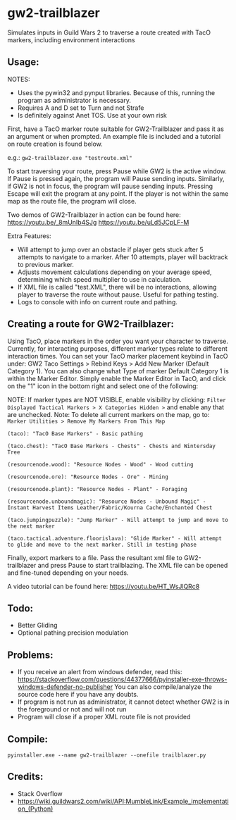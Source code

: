# gw2-trailblazer
Simulates inputs in Guild Wars 2 to traverse a route created with TacO markers, including environment interactions

## Usage:
NOTES: 
- Uses the pywin32 and pynput libraries. Because of this, running the program as administrator is necessary.
- Requires A and D set to Turn and not Strafe
- Is definitely against Anet TOS. Use at your own risk

First, have a TacO marker route suitable for GW2-Trailblazer and pass it as an argument or when prompted. An example file is included and a tutorial on route creation is found below.

e.g.: ``gw2-trailblazer.exe "testroute.xml"``


To start traversing your route, press Pause while GW2 is the active window. If Pause is pressed again, the program will Pause sending inputs.
Similarly, if GW2 is not in focus, the program will pause sending inputs.
Pressing Escape will exit the program at any point.
If the player is not within the same map as the route file, the program will close.

Two demos of GW2-Trailblazer in action can be found here: 
https://youtu.be/_8mUnIb4SJg
https://youtu.be/uLd5JCpLF-M

Extra Features:
- Will attempt to jump over an obstacle if player gets stuck after 5 attempts to navigate to a marker. After 10 attempts, player will backtrack to previous marker.
- Adjusts movement calculations depending on your average speed, determining which speed multiplier to use in calculation.
- If XML file is called "test.XML", there will be no interactions, allowing player to traverse the route without pause. Useful for pathing testing.
- Logs to console with info on current route and pathing.

## Creating a route for GW2-Trailblazer:
Using TacO, place markers in the order you want your character to traverse. Currently, for interacting purposes, different marker types relate to different interaction times. You can set your TacO marker placement keybind in TacO under: GW2 Taco Settings > Rebind Keys > Add New Marker (Default Category 1). You can also change what Type of marker Default Category 1 is within the Marker Editor. Simply enable the Marker Editor in TacO, and click on the "1" icon in the bottom right and select one of the following:

NOTE: If marker types are NOT VISIBLE, enable visibility by clicking: ``Filter Displayed Tactical Markers > X Categories Hidden >`` and enable any that are unchecked.
Note: To delete all current markers on the map, go to: ``Marker Utilities > Remove My Markers From This Map``

``(taco): "TacO Base Markers" - Basic pathing``

``(taco.chest): "TacO Base Markers - Chests" - Chests and Wintersday Tree``

``(resourcenode.wood): "Resource Nodes - Wood" - Wood cutting``

``(resourcenode.ore): "Resource Nodes - Ore" - Mining ``

``(resourcenode.plant): "Resource Nodes - Plant" - Foraging``

``(resourcenode.unboundmagic): "Resource Nodes - Unbound Magic" - Instant Harvest Items Leather/Fabric/Kourna Cache/Enchanted Chest``

``(taco.jumpingpuzzle): "Jump Marker" - Will attempt to jump and move to the next marker``

``(taco.tactical.adventure.floorislava): "Glide Marker" - Will attempt to glide and move to the next marker. Still in testing phase``

Finally, export markers to a file. Pass the resultant xml file to GW2-trailblazer and press Pause to start trailblazing.
The XML file can be opened and fine-tuned depending on your needs.

A video tutorial can be found here: https://youtu.be/HT_WsJlQRc8

## Todo:
- Better Gliding
- Optional pathing precision modulation

## Problems:
 - If you receive an alert from windows defender, read this: 
https://stackoverflow.com/questions/44377666/pyinstaller-exe-throws-windows-defender-no-publisher
You can also compile/analyze the source code here if you have any doubts.
- If program is not run as administrator, it cannot detect whether GW2 is in the foreground or not and will not run
- Program will close if a proper XML route file is not provided

## Compile:
``pyinstaller.exe --name gw2-trailblazer --onefile trailblazer.py``

## Credits:
- Stack Overflow 
- https://wiki.guildwars2.com/wiki/API:MumbleLink/Example_implementation_(Python)
